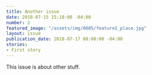 ```yaml
---
title: Another issue
date: 2018-07-15 15:18:00 -04:00
number: 2
featured_image: "/assets/img/0005/feature2_place.jpg"
layout: issue
publication_date: 2018-07-17 00:00:00 -04:00
stories:
- First story
---
```


This issue is about other stuff.
